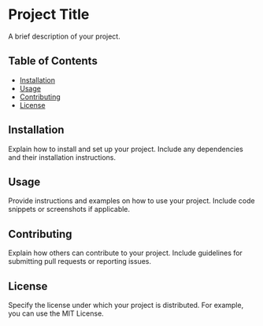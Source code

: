 # Project Title

A brief description of your project.

## Table of Contents

- [Installation](#installation)
- [Usage](#usage)
- [Contributing](#contributing)
- [License](#license)

## Installation

Explain how to install and set up your project. Include any dependencies and their installation instructions.

## Usage

Provide instructions and examples on how to use your project. Include code snippets or screenshots if applicable.

## Contributing

Explain how others can contribute to your project. Include guidelines for submitting pull requests or reporting issues.

## License

Specify the license under which your project is distributed. For example, you can use the MIT License.
